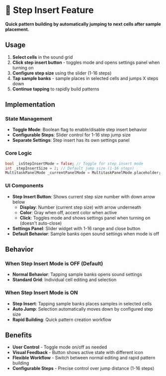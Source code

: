 # 🎯 Step Insert Feature

**Quick pattern building by automatically jumping to next cells after sample placement.**

## Usage

1. **Select cells** in the sound grid
2. **Click step insert button** - toggles mode and opens settings panel when turning on
3. **Configure step size** using the slider (1-16 steps)
4. **Tap sample banks** - sample places in selected cells and jumps X steps down
5. **Continue tapping** to rapidly build patterns

## Implementation

### State Management
- **Toggle Mode**: Boolean flag to enable/disable step insert behavior
- **Configurable Steps**: Slider control for 1-16 step jump size
- **Separate Settings**: Step insert has its own settings panel

### Core Logic
```dart
bool _isStepInsertMode = false; // Toggle for step insert mode
int _stepInsertSize = 2; // Default jump size (1-16 steps)
MultitaskPanelMode _currentPanelMode = MultitaskPanelMode.placeholder;
```

### UI Components
- **Step Insert Button**: Shows current step size number with down arrow below
  - **Display**: Number (current step size) with arrow underneath
  - **Color**: Gray when off, accent color when active
  - **Click**: Toggles mode and shows settings panel when turning on (doesn't auto-close)
- **Settings Panel**: Slider widget with 1-16 range and close button  
- **Default Behavior**: Sample banks open sound settings when mode is off

## Behavior

### When Step Insert Mode is OFF (Default)
- **Normal Behavior**: Tapping sample banks opens sound settings
- **Standard Grid**: Individual cell editing and selection

### When Step Insert Mode is ON
- **Step Insert**: Tapping sample banks places samples in selected cells
- **Auto Jump**: Selection automatically moves down by configured step size
- **Rapid Building**: Quick pattern creation workflow

## Benefits
- **User Control** - Toggle mode on/off as needed
- **Visual Feedback** - Button shows active state with different icon
- **Flexible Workflow** - Switch between normal editing and rapid pattern building
- **Configurable Steps** - Precise control over jump distance (1-16 steps) 